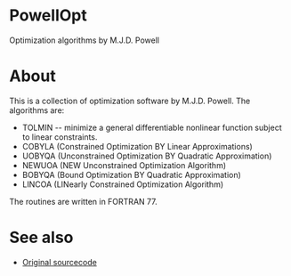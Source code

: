 # PowellOpt
Optimization algorithms by M.J.D. Powell

# About

This is a collection of optimization software by M.J.D. Powell.  The algorithms are:

* TOLMIN -- minimize a general differentiable nonlinear function subject to linear constraints.
* COBYLA (Constrained Optimization BY Linear Approximations)
* UOBYQA (Unconstrained Optimization BY Quadratic Approximation)
* NEWUOA (NEW Unconstrained Optimization Algorithm)
* BOBYQA (Bound Optimization BY Quadratic Approximation)
* LINCOA (LINearly Constrained Optimization Algorithm)

The routines are written in FORTRAN 77.

# See also 
* [Original sourcecode](http://mat.uc.pt/~zhang/software.html)
